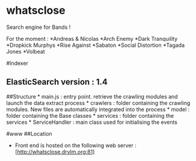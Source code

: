 whatsclose
==========

Search engine for Bands !

For the moment :
 *Andreas & Nicolas
 *Arch Enemy
 *Dark Tranquility
 *Dropkick Murphys
 *Rise Against
 *Sabaton 
 *Social Distortion
 *Tagada Jones
 *Volbeat

#Indexer
## ElasticSearch version : 1.4

##Structure
	* main.js : entry point. retrieve the crawling modules and launch the data extract process
	* crawlers : folder containing the crawling modules. New files are automatically integrated into the process
	* model : folder containing the Base classes
	* services : folder containing the services 
		* ServiceHandler : main class used for initialising the events


#www
##Location
  * Front end is hosted on the following web server : [http://whatsclose.drylm.org:81]
